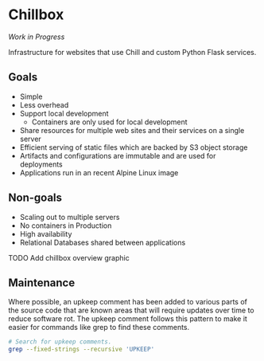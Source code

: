 # Chillbox

_Work in Progress_

Infrastructure for websites that use Chill and custom Python Flask services.

## Goals

- Simple
- Less overhead
- Support local development
    - Containers are only used for local development
- Share resources for multiple web sites and their services on a single server
- Efficient serving of static files which are backed by S3 object storage
- Artifacts and configurations are immutable and are used for deployments
- Applications run in an recent Alpine Linux image

## Non-goals

- Scaling out to multiple servers
- No containers in Production
- High availability
- Relational Databases shared between applications


TODO Add chillbox overview graphic

## Maintenance

Where possible, an upkeep comment has been added to various parts of the source
code that are known areas that will require updates over time to reduce
software rot. The upkeep comment follows this pattern to make it easier for
commands like grep to find these comments.


```bash
# Search for upkeep comments.
grep --fixed-strings --recursive 'UPKEEP'
```
